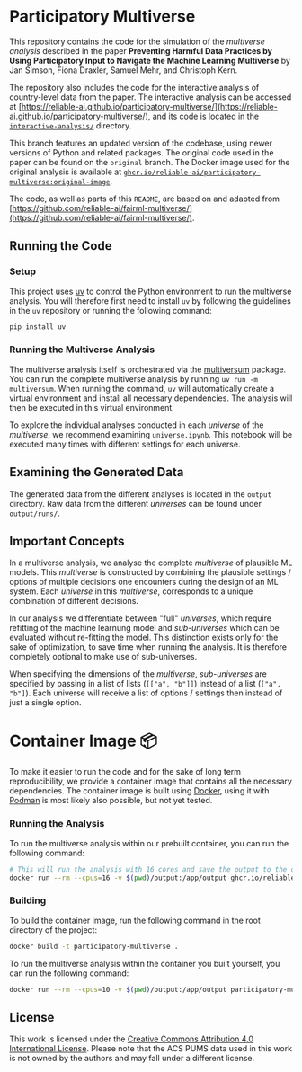 # Participatory Multiverse

This repository contains the code for the simulation of the *multiverse analysis* described in the paper **Preventing Harmful Data Practices by Using Participatory Input to Navigate the Machine Learning Multiverse** by Jan Simson, Fiona Draxler, Samuel Mehr, and Christoph Kern.

The repository also includes the code for the interactive analysis of country-level data from the paper. The interactive analysis can be accessed at [https://reliable-ai.github.io/participatory-multiverse/](https://reliable-ai.github.io/participatory-multiverse/), and its code is located in the [`interactive-analysis/`](./interactive-analysis) directory.

This branch features an updated version of the codebase, using newer versions of Python and related packages. The original code used in the paper can be found on the `original` branch. The Docker image used for the original analysis is available at [`ghcr.io/reliable-ai/participatory-multiverse:original-image`](https://github.com/reliable-ai/participatory-multiverse/pkgs/container/participatory-multiverse/341904979?tag=original-image).

The code, as well as parts of this `README`, are based on and adapted from [https://github.com/reliable-ai/fairml-multiverse/](https://github.com/reliable-ai/fairml-multiverse/).

## Running the Code

### Setup

This project uses [uv](https://github.com/astral-sh/uv/) to control the Python environment to run the multiverse analysis. You will therefore first need to install `uv` by following the guidelines in the `uv` repository or running the following command:

```bash
pip install uv
```

### Running the Multiverse Analysis

The multiverse analysis itself is orchestrated via the [multiversum](https://github.com/jansim/multiversum/) package. You can run the complete multiverse analysis by running `uv run -m multiversum`. When running the command, `uv` will automatically create a virtual environment and install all necessary dependencies. The analysis will then be executed in this virtual environment.

To explore the individual analyses conducted in each *universe* of the *multiverse*, we recommend examining `universe.ipynb`. This notebook will be executed many times with different settings for each universe.

## Examining the Generated Data

The generated data from the different analyses is located in the `output` directory. Raw data from the different *universes* can be found under `output/runs/`.

## Important Concepts

In a multiverse analysis, we analyse the complete *multiverse* of plausible ML models. This *multiverse* is constructed by combining the plausible settings / options of multiple decisions one encounters during the design of an ML system. Each *universe* in this *multiverse*, corresponds to a unique combination of different decisions.

In our analysis we differentiate between "full" *universes*, which require refitting of the machine learnung model and *sub-universes* which can be evaluated without re-fitting the model. This distinction exists only for the sake of optimization, to save time when running the analysis. It is therefore completely optional to make use of sub-universes.

When specifying the dimensions of the *multiverse*, *sub-universes* are specified by passing in a list of lists (`[["a", "b"]]`) instead of a list (`["a", "b"]`). Each universe will receive a list of options / settings then instead of just a single option.

# Container Image 📦️

To make it easier to run the code and for the sake of long term reproducibility, we provide a container image that contains all the necessary dependencies. The container image is built using [Docker](https://www.docker.com/), using it with [Podman](https://podman.io/) is most likely also possible, but not yet tested.

### Running the Analysis

To run the multiverse analysis within our prebuilt container, you can run the following command:

```bash
# This will run the analysis with 16 cores and save the output to the output directory. The docker container will be deleted after the analysis is finished.
docker run --rm --cpus=16 -v $(pwd)/output:/app/output ghcr.io/reliable-ai/participatory-multiverse:latest
```

### Building

To build the container image, run the following command in the root directory of the project:

```bash
docker build -t participatory-multiverse .
```

To run the multiverse analysis within the container you built yourself, you can run the following command:

```bash
docker run --rm --cpus=10 -v $(pwd)/output:/app/output participatory-multiverse
```

## License

This work is licensed under the [Creative Commons Attribution 4.0 International License](http://creativecommons.org/licenses/by/4.0/). Please note that the ACS PUMS data used in this work is not owned by the authors and may fall under a different license.
